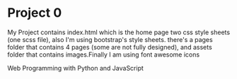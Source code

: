 # Project 0
My Project contains index.html which is the home page two css style sheets (one scss file), also I'm using bootstrap's style sheets.
there's a pages folder that contains 4 pages (some are not fully designed), and assets folder that contains images.Finally I am using font awesome icons


Web Programming with Python and JavaScript
